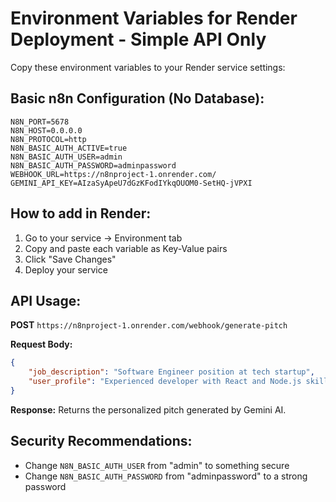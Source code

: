 # Environment Variables for Render Deployment - Simple API Only

Copy these environment variables to your Render service settings:

## Basic n8n Configuration (No Database):

```
N8N_PORT=5678
N8N_HOST=0.0.0.0
N8N_PROTOCOL=http
N8N_BASIC_AUTH_ACTIVE=true
N8N_BASIC_AUTH_USER=admin
N8N_BASIC_AUTH_PASSWORD=adminpassword
WEBHOOK_URL=https://n8nproject-1.onrender.com/
GEMINI_API_KEY=AIzaSyApeU7dGzKFodIYkqOUOM0-SetHQ-jVPXI
```

## How to add in Render:
1. Go to your service → Environment tab
2. Copy and paste each variable as Key-Value pairs  
3. Click "Save Changes"
4. Deploy your service

## API Usage:
**POST** `https://n8nproject-1.onrender.com/webhook/generate-pitch`

**Request Body:**
```json
{
    "job_description": "Software Engineer position at tech startup",
    "user_profile": "Experienced developer with React and Node.js skills"
}
```

**Response:**
Returns the personalized pitch generated by Gemini AI.

## Security Recommendations:
- Change `N8N_BASIC_AUTH_USER` from "admin" to something secure
- Change `N8N_BASIC_AUTH_PASSWORD` from "adminpassword" to a strong password
